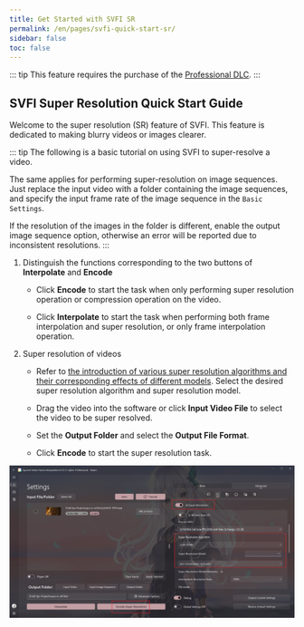 ```yaml
---
title: Get Started with SVFI SR
permalink: /en/pages/svfi-quick-start-sr/
sidebar: false
toc: false
---
```

::: tip
This feature requires the purchase of the [Professional DLC](https://store.steampowered.com/app/1718750/SVFI_Professional/).
:::

## SVFI Super Resolution Quick Start Guide

Welcome to the super resolution (SR) feature of SVFI. This feature is dedicated to making blurry videos or images clearer.

::: tip
The following is a basic tutorial on using SVFI to super-resolve a video.

The same applies for performing super-resolution on image sequences. Just replace the input video with a folder containing the image sequences, and specify the input frame rate of the image sequence in the `Basic Settings`.

If the resolution of the images in the folder is different, enable the output image sequence option, otherwise an error will be reported due to inconsistent resolutions.
:::

1. Distinguish the functions corresponding to the two buttons of **Interpolate** and **Encode**

   - Click **Encode** to start the task when only performing super resolution operation or compression operation on the video.

   - Click **Interpolate** to start the task when performing both frame interpolation and super resolution, or only frame interpolation operation.

2. Super resolution of videos

   - Refer to [the introduction of various super resolution algorithms and their corresponding effects of different models](/en/pages/advanced-settings/#introduction-to-the-super-resolution-model). Select the desired super resolution algorithm and super resolution model.

   - Drag the video into the software or click **Input Video File** to select the video to be super resolved.

   - Set the **Output Folder** and select the **Output File Format**.

   - Click **Encode** to start the super resolution task.

  ![Steps to perform super resolution on a video](/Statics/en/QuickGuide/basic-settings-sr.png)


